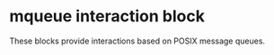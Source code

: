 mqueue interaction block
========================

These blocks provide interactions based on POSIX message queues.

